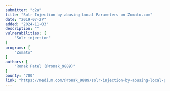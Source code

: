 ```yaml
---
submitter: "c2a"
title: "Solr Injection by abusing Local Parameters on Zomato.com"
date: "2019-07-27"
added: "2024-11-03"
description: ""
vulnerabilities: [
    "Solr injection"
]
programs: [
    "Zomato"
]
authors: [
    "Ronak Patel (@ronak_9889)"
]
bounty: "700"
link: "https://medium.com/@ronak_9889/solr-injection-by-abusing-local-parameters-on-zomato-com-a5cb7bef10d5"
---
```





